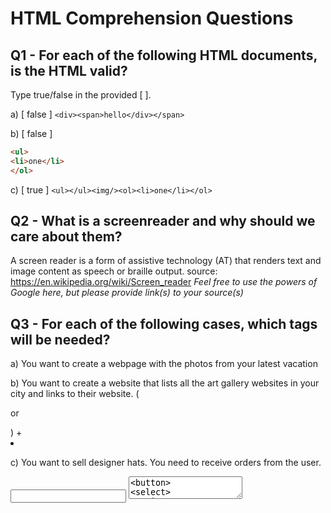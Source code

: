 # HTML Comprehension Questions

## Q1 - For each of the following HTML documents, is the HTML valid?

Type true/false in the provided [ ].

a) [ false ] `<div><span>hello</div></span>`

b) [ false ]

```html
<ul>
<li>one</li>
</ol>
```

c) [ true ] `<ul></ul><img/><ol><li>one</li></ol>`

## Q2 - What is a screenreader and why should we care about them?
A screen reader is a form of assistive technology (AT) that renders text and image content as speech or braille output.
source: https://en.wikipedia.org/wiki/Screen_reader
_Feel free to use the powers of Google here, but please provide link(s) to your source(s)_

## Q3 - For each of the following cases, which tags will be needed?

a) You want to create a webpage with the photos from your latest vacation
    <img/>

b) You want to create a website that lists all the art gallery websites in your city and links to their website.
    (<ul></ul> or <ol></ol>) + <li></li>

c) You want to sell designer hats. You need to receive orders from the user.
<form>
<input>
<textarea>
<button>
<select>
<option>
<optgroup>
<fieldset>
<label>
<output>

## Q4 - Can a `button` be a child of a `button`? Explain your reasoning
one cannot use the the <button></button> tag inside another the w3c specification doesn't allow it,
having said so we can "simulate" or create a type of element that looks and acts as something like a button
inside antother button using HTML/CSS/JS.

## Q5 - What is the most generic tag you can use?
<html></html>, <head></head>,<body></body>, <div></div>

## Q6 - What do the following achronyms stand for?

a) `a` anchor

b) `ol` ordered list

c) `ul` unordered list

d) `li` list item

e) `tr` table row

f) `th` table header cell

g) `td` table data cell

## Q7 - Usually, `td` elements are children of what kind of elements?
    <tr></tr>

## Q8 - What is the difference between td and th?
Semantics, it won't make any difference to you whether you use td instead of th, well, it will get your work done happily, but, to differentiate them, we use th, thead, tfoot etc, it's like we can use div for wrapping text, but using p will make more sense.

Also, search engines understand, that what does your document contain.

source: https://stackoverflow.com/questions/21850864/why-use-the-th-element-instead-of-td-element

## Q9 - Which tag makes the text appear bigger: h1 or h3?
    h1

## Q10 - In which situation can you use self closing tags?
    when that tag doesn't have any content

## Q11 - What is autofilling and why is it important?
Autofill is a function in some computer applications or programs, typically those containing forms, which prefills in a field automatically.

why it is important:
    save hours of time.
    help prevent input errors

## Q12 - Which attributes are always present in an img element?
    src & alt

## Q13 - Which attribute is always present for an anchor tag?
    href